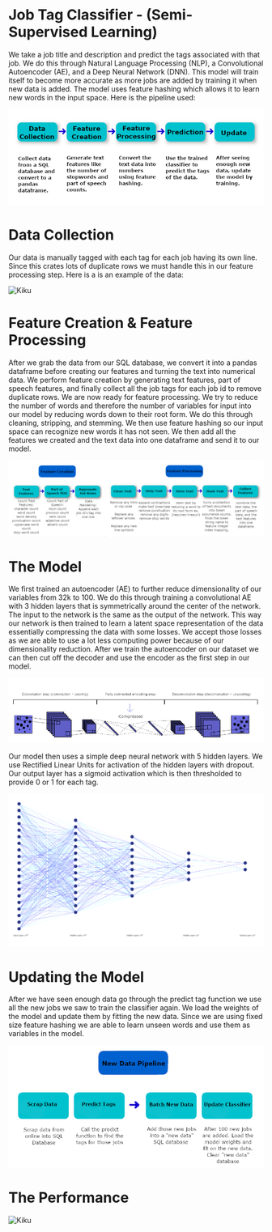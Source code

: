 # Job Tag Classifier - (Semi-Supervised Learning)
We take a job title and description and predict the tags associated with that job. We do this through Natural Language Processing (NLP), a Convolutional Autoencoder (AE), and a Deep Neural Network (DNN). This model will train itself to become more accurate as more jobs are added by training it when new data is added. The model uses feature hashing which allows it to learn new words in the input space. Here is the pipeline used:

![Kiku](refs/pipeline.png)

# Data Collection

Our data is manually tagged with each tag for each job having its own line. Since this crates lots of duplicate rows we must handle this in our feature processing step. Here is a is an example of the data:

![Kiku](refs/data_example_2.png)

# Feature Creation & Feature Processing

After we grab the data from our SQL database, we convert it into a pandas dataframe before creating our features and turning the text into numerical data. We perform feature creation by generating text features, part of speech features, and finally collect all the job tags for each job id to remove duplicate rows. We are now ready for feature processing. We try to reduce the number of words and therefore the number of variables for input into our model by reducing words down to their root form. We do this through cleaning, stripping, and stemming. We then use feature hashing so our input space can recognize new words it has not seen. We then add all the features we created and the text data into one dataframe and send it to our model.

![Kiku](refs/feature_creation_and_feature_processing.png)


# The Model

We first trained an autoencoder (AE) to further reduce dimensionality of our variables from 32k to 100. We do this through training a convolutional AE with 3 hidden layers that is symmetrically around the center of the network. The input to the network is the same as the output of the network. This way our network is then trained to learn a latent space representation of the data essentially compressing the data with some losses. We accept those losses as we are able to use a lot less computing power because of our dimensionality reduction. After we train the autoencoder on our dataset we can then cut off the decoder and use the encoder as the first step in our model.

![Kiku](refs/autoencoder_example.png)

Our model then uses a simple deep neural network with 5 hidden layers. We use Rectified Linear Units for activation of the hidden layers with dropout. Our output layer has a sigmoid activation which is then thresholded to provide 0 or 1 for each tag.

![Kiku](refs/classifier_model.png)

# Updating the Model

After we have seen enough data go through the predict tag function we use all the new jobs we saw to train the classifier again. We load the weights of the model and update them by fitting the new data. Since we are using fixed size feature hashing we are able to learn unseen words and use them as variables in the model.

![Kiku](refs/new_data_pipeline.png)

# The Performance

![Kiku](refs/performence_metrics.png)
